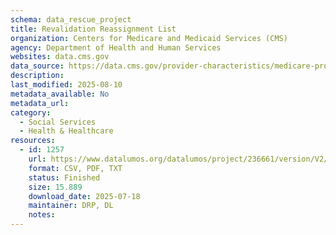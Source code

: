 ```yaml
---
schema: data_rescue_project 
title: Revalidation Reassignment List
organization: Centers for Medicare and Medicaid Services (CMS)
agency: Department of Health and Human Services
websites: data.cms.gov
data_source: https://data.cms.gov/provider-characteristics/medicare-provider-supplier-enrollment/revalidation-reassignment-list
description: 
last_modified: 2025-08-10
metadata_available: No
metadata_url: 
category:
  - Social Services 
  - Health & Healthcare 
resources:
  - id: 1257
    url: https://www.datalumos.org/datalumos/project/236661/version/V2/view
    format: CSV, PDF, TXT
    status: Finished
    size: 15.889
    download_date: 2025-07-18
    maintainer: DRP, DL
    notes: 
---
```

